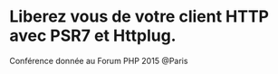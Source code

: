 # Liberez vous de votre client HTTP avec PSR7 et Httplug.

Conférence donnée au Forum PHP 2015 @Paris
